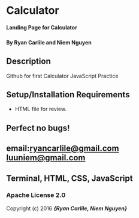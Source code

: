 # Calculator

#### Landing Page for Calculator
###
#### By Ryan Carlile and Niem Nguyen

## Description

Github for first Calculator JavaScript Practice
## Setup/Installation Requirements

* HTML file for review.


## Perfect no bugs!



## email:ryancarlile@gmail.com luuniem@gmail.com


## Terminal, HTML, CSS, JavaScript


### Apache License 2.0


Copyright (c) 2016 **_{Ryan Carlile, Niem Nguyen}_**
